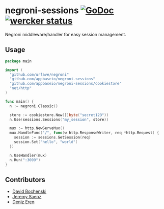 # negroni-sessions [![GoDoc](https://godoc.org/github.com/appbaseio/negroni-sessions?status.svg)](http://godoc.org/github.com/appbaseio/negroni-sessions) [![wercker status](https://app.wercker.com/status/988ab53fd546cb198ee5c4c530e0126b/s "wercker status")](https://app.wercker.com/project/bykey/988ab53fd546cb198ee5c4c530e0126b)

Negroni middleware/handler for easy session management.

## Usage

```go
package main

import (
  "github.com/urfave/negroni"
  "github.com/appbaseio/negroni-sessions"
  "github.com/appbaseio/negroni-sessions/cookiestore"
  "net/http"
)

func main() {
  n := negroni.Classic()

  store := cookiestore.New([]byte("secret123"))
  n.Use(sessions.Sessions("my_session", store))

  mux := http.NewServeMux()
  mux.HandleFunc("/", func(w http.ResponseWriter, req *http.Request) {
    session := sessions.GetSession(req)
    session.Set("hello", "world")
  })

  n.UseHandler(mux)
  n.Run(":3000")
}

```

## Contributors

- [David Bochenski](http://github.com/goincremental)
- [Jeremy Saenz](http://github.com/codegangsta)
- [Deniz Eren](https://github.com/denizeren)
